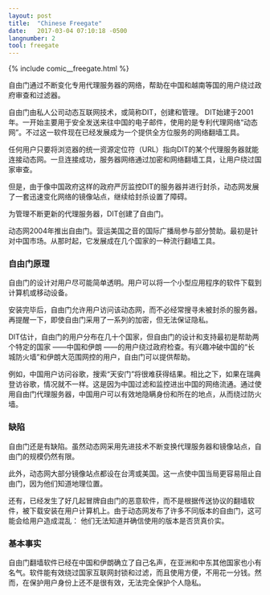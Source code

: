 ```yaml
---
layout: post
title:  "Chinese Freegate"
date:   2017-03-04 07:10:18 -0500
langnumber: 2
tool: freegate
---
```


{% include comic__freegate.html %}


自由门通过不断变化专用代理服务器的网络，帮助在中国和越南等国的用户绕过政府审查和过滤器。

自由门由私人公司动态互联网技术，或简称DIT，创建和管理。 DIT始建于2001年。一开始主要用于安全发送来往中国的电子邮件，使用的是专利代理网络“动态网”。不过这一软件现在已经发展成为一个提供全方位服务的网络翻墙工具。

任何用户只要将浏览器的统一资源定位符（URL）指向DIT的某个代理服务器就能连接动态网。一旦连接成功，服务器网络通过加密和网络翻墙工具，让用户绕过国家审查。

但是，由于像中国政府这样的政府严厉监控DIT的服务器并进行封杀，动态网发展了一套迅速变化网络的镜像站点，继续给封杀设置了障碍。

为管理不断更新的代理服务器，DIT创建了自由门。

动态网2004年推出自由门。营运美国之音的国际广播局参与部分赞助。最初是针对中国市场。从那时起，它发展成在几个国家的一种流行翻墙工具。

<h3 class='subhed icon how'>自由门原理</h3>

自由门的设计对用户尽可能简单透明。用户可以将一个小型应用程序的软件下载到计算机或移动设备。

安装完毕后，自由门允许用户访问该动态网，而不必经常搜寻未被封杀的服务器。再提醒一下，即使自由门采用了一系列的加密，但无法保证隐私。

DIT估计，自由门的用户分布在几十个国家，但自由门的设计和支持最初是帮助两个特定的国家 ——中国和伊朗 ——的用户绕过政府检查。有兴趣冲破中国的“长城防火墙”和伊朗大范围网控的用户，自由门可以提供帮助。

例如，中国用户访问谷歌，搜索“天安门”将很难获得结果。相比之下，如果在瑞典登访谷歌，情况就不一样。这是因为中国过滤和监控进出中国的网络流通。通过使用自由门代理服务器，中国用户可以有效地隐瞒身份和所在的地点，从而绕过防火墙。

<h3 class='subhed icon caution'>缺陷</h3>

自由门还是有缺陷。虽然动态网采用先进技术不断变换代理服务器和镜像站点，自由门的规模仍然有限。

此外，动态网大部分镜像站点都设在台湾或美国。这一点使中国当局更容易阻止自由门，因为他们知道地理位置。

还有，已经发生了好几起冒牌自由门的恶意软件，而不是根据传送协议的翻墙软件，被下载安装在用户计算机上。由于动态网发布了许多不同版本的自由门，这可能会给用户造成混乱： 他们无法知道并确信使用的版本是否货真价实。

<h3 class='subhed icon bottomLine'>基本事实</h3>

自由门翻墙软件已经在中国和伊朗确立了自己名声，在亚洲和中东其他国家也小有名气。软件能有效绕过国家互联网封锁和过滤，而且使用方便，不用花一分钱。然而，在保护用户身份上还不是很有效，无法完全保护个人隐私。
